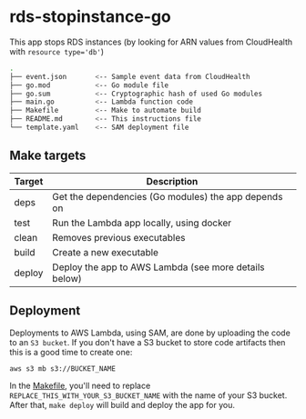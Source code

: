 # rds-stopinstance-go

This app stops RDS instances (by looking for ARN values from CloudHealth with `resource type='db'`)

```bash
.
├── event.json       <-- Sample event data from CloudHealth
├── go.mod           <-- Go module file
├── go.sum           <-- Cryptographic hash of used Go modules
├── main.go          <-- Lambda function code
├── Makefile         <-- Make to automate build
├── README.md        <-- This instructions file
└── template.yaml    <-- SAM deployment file
```

## Make targets

| Target | Description                                           |
|--------|-------------------------------------------------------|
| deps   | Get the dependencies (Go modules) the app depends on  |
| test   | Run the Lambda app locally, using docker              |
| clean  | Removes previous executables                          |
| build  | Create a new executable                               |
| deploy | Deploy the app to AWS Lambda (see more details below) |

## Deployment

Deployments to AWS Lambda, using SAM, are done by uploading the code to an `S3 bucket`. If you don't have a S3 bucket to store code artifacts then this is a good time to create one:

```bash
aws s3 mb s3://BUCKET_NAME
```

In the [Makefile](./Makefile), you'll need to replace `REPLACE_THIS_WITH_YOUR_S3_BUCKET_NAME` with the name of your S3 bucket. After that, `make deploy` will build and deploy the app for you.
